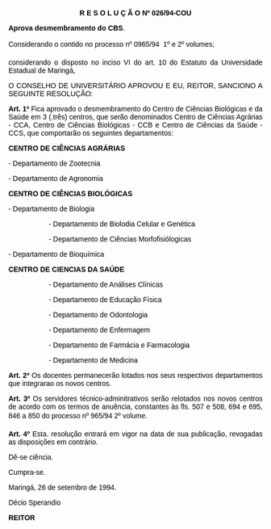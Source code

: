 <BODY TEXT="#000000">

<B><FONT FACE="Arial"><P ALIGN="CENTER">R E S O L U &Ccedil; &Atilde; O  Nº  026/94-COU</P>
<P ALIGN="JUSTIFY"></P>
<P ALIGN="JUSTIFY">Aprova desmembramento do CBS</B>. </P>
<P ALIGN="JUSTIFY"></P>
<P ALIGN="JUSTIFY">Considerando o contido no processo nº 0965/94  1º e 2º volumes;</P>
<P ALIGN="JUSTIFY">considerando o disposto no inciso VI do art. 10 do Estatuto da Universidade Estadual de Maring&aacute;,</P>
<P ALIGN="JUSTIFY"></P>
<P ALIGN="JUSTIFY">O CONSELHO DE UNIVERSIT&Aacute;RIO APROVOU E EU, REITOR, SANCIONO A SEGUINTE RESOLU&Ccedil;&Atilde;O:</P>
<P ALIGN="JUSTIFY"></P>
<B><P ALIGN="JUSTIFY">Art. 1º</B> Fica aprovado o desmembramento do Centro de Ci&ecirc;ncias Biol&oacute;gicas e da Sa&uacute;de em 3 (.tr&ecirc;s) centros, que ser&atilde;o denominados Centro de Ci&ecirc;ncias Agr&aacute;rias - CCA, Centro de Ci&ecirc;ncias Biol&oacute;gicas - CCB e Centro de Ci&ecirc;ncias da Sa&uacute;de -  CCS, que comportar&atilde;o os seguintes departamentos:</P>
<B><P ALIGN="JUSTIFY">CENTRO DE CI&Ecirc;NCIAS AGR&Aacute;RIAS</P>
</B><P ALIGN="JUSTIFY">- Departamento de Zootecnia</P>
<P ALIGN="JUSTIFY">- Departamento de Agronomia</P>
<P ALIGN="JUSTIFY"></P>
<B><P ALIGN="JUSTIFY">CENTRO DE CI&Ecirc;NCIAS BIOL&Oacute;GICAS</P>
</B><P ALIGN="JUSTIFY">- Departamento de Biologia</P><DIR>
<DIR>

<P ALIGN="JUSTIFY">- Departamento de Biolodia Celular e Gen&eacute;tica</P>
<P ALIGN="JUSTIFY">- Departamento de Ci&ecirc;ncias Morfofisi&oacute;logicas</P></DIR>
</DIR>

<P ALIGN="JUSTIFY">- Departamento de Bioqu&iacute;mica</P>
<P ALIGN="JUSTIFY"></P>
<B><P ALIGN="JUSTIFY">CENTRO DE CIENCIAS DA SA&Uacute;DE</P><DIR>
<DIR>

</B><P ALIGN="JUSTIFY">- Departamento de An&aacute;lises Cl&iacute;nicas</P>
<P ALIGN="JUSTIFY">- Departamento de Educa&ccedil;&atilde;o F&iacute;sica</P>
<P ALIGN="JUSTIFY">- Departamento de Odontologia</P>
<P ALIGN="JUSTIFY">- Departamento de Enfermagem</P>
<P ALIGN="JUSTIFY">- Departamento de Farm&aacute;cia e Farmacologia</P>
<P ALIGN="JUSTIFY">- Departamento de Medicina</P>
<P ALIGN="JUSTIFY"></P></DIR>
</DIR>

<B><P ALIGN="JUSTIFY">Art. 2º</B> Os docentes permanecer&atilde;o lotados nos seus respectivos departamentos que integrarao os novos centros.</P>
<B><P ALIGN="JUSTIFY">Art. 3º</B> Os servidores t&eacute;cnico-adminitrativos ser&atilde;o relotados nos novos centros de acordo com os termos de anu&ecirc;ncia, constantes &agrave;s fls. 507 e 508, 694 e 695, 846 a 850 do processo nº 965/94  2º volume.</P>
<B><P ALIGN="JUSTIFY">Art. 4º</B> Esta. resolu&ccedil;&atilde;o entrar&aacute; em vigor na data de sua publica&ccedil;&atilde;o, revogadas as disposi&ccedil;&otilde;es em contr&aacute;rio.</P>
<P ALIGN="JUSTIFY">D&ecirc;-se ci&ecirc;ncia.</P>
<P ALIGN="JUSTIFY">Cumpra-se.</P>
<P ALIGN="JUSTIFY">Maring&aacute;, 26 de setembro de 1994.</P>
<P ALIGN="JUSTIFY"></P>
<P ALIGN="JUSTIFY">D&eacute;cio Sperandio</P>
<B><P ALIGN="JUSTIFY">REITOR</P></B></FONT></BODY>
